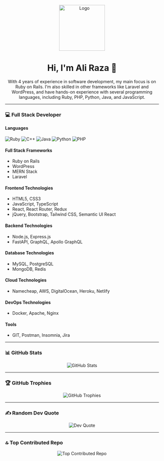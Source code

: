 <p align="center">
  <img src="https://your-logo-url.com" alt="Logo" width="150" />
</p>

<h1 align="center">Hi, I'm Ali Raza 👋</h1>

<p align="center">
  With 4 years of experience in software development, my main focus is on Ruby on Rails. I’m also skilled in other frameworks like Laravel and WordPress, and have hands-on experience with several programming languages, including Ruby, PHP, Python, Java, and JavaScript.
</p>

---

### 💻 Full Stack Developer

#### **Languages**
![Ruby](https://img.shields.io/badge/-Ruby-red?style=flat-square&logo=ruby)
![C++](https://img.shields.io/badge/-C++-00599C?style=flat-square&logo=c%2B%2B)
![Java](https://img.shields.io/badge/-Java-orange?style=flat-square&logo=java)
![Python](https://img.shields.io/badge/-Python-blue?style=flat-square&logo=python)
![PHP](https://img.shields.io/badge/-PHP-777BB4?style=flat-square&logo=php)

#### **Full Stack Frameworks**
- Ruby on Rails
- WordPress
- MERN Stack
- Laravel

#### **Frontend Technologies**
- HTML5, CSS3
- JavaScript, TypeScript
- React, React Router, Redux
- jQuery, Bootstrap, Tailwind CSS, Semantic UI React

#### **Backend Technologies**
- Node.js, Express.js
- FastAPI, GraphQL, Apollo GraphQL

#### **Database Technologies**
- MySQL, PostgreSQL
- MongoDB, Redis

#### **Cloud Technologies**
- Namecheap, AWS, DigitalOcean, Heroku, Netlify

#### **DevOps Technologies**
- Docker, Apache, Nginx

#### **Tools**
- GIT, Postman, Insomnia, Jira

---

### 📊 GitHub Stats

<p align="center">
  <img src="https://github-readme-stats.vercel.app/api?username=your-github-username&show_icons=true&theme=radical" alt="GitHub Stats" />
</p>

---

### 🏆 GitHub Trophies

<p align="center">
  <img src="https://github-profile-trophy.vercel.app/?username=your-github-username&theme=monokai&column=7" alt="GitHub Trophies" />
</p>

---

### ✍️ Random Dev Quote

<p align="center">
  <img src="https://quotes-github-readme.vercel.app/api?type=horizontal&theme=radical" alt="Dev Quote" />
</p>

---

### 🔝 Top Contributed Repo

<p align="center">
  <img src="https://github-contributor-stats.vercel.app/api?username=your-github-username&limit=1&theme=radical" alt="Top Contributed Repo" />
</p>
